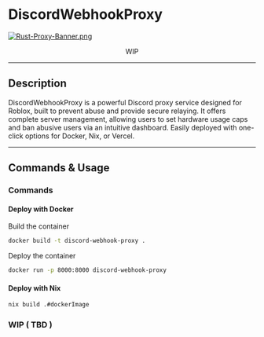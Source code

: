 # DiscordWebhookProxy
[![Rust-Proxy-Banner.png](https://i.postimg.cc/Pq6cbg7T/Rust-Proxy-Banner.png)](https://postimg.cc/FfLDNBmB)
<p align="center">
	WIP
</p>

---

## Description
DiscordWebhookProxy is a powerful Discord proxy service designed for Roblox, built to prevent abuse and provide secure relaying. It offers complete server management, allowing users to set hardware usage caps and ban abusive users via an intuitive dashboard. Easily deployed with one-click options for Docker, Nix, or Vercel.

---
## Commands & Usage
### Commands
#### Deploy with Docker
Build the container
```bash
docker build -t discord-webhook-proxy .
```
Deploy the container
```bash
docker run -p 8000:8000 discord-webhook-proxy
```

#### Deploy with Nix
```bash
nix build .#dockerImage
```

### WIP ( TBD )